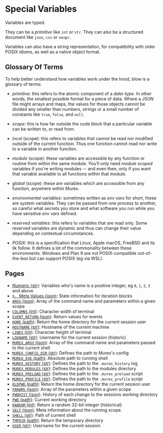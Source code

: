 # Special Variables

Variables are typed.

They can be a _primitive_ like `int` or `str`. They can also be a structured
document like `json`, `csv` or `sexpr`.

Variables can also have a string representation, for compatibility with older
POSIX idioms, as well as a native object format.

## Glossary Of Terms

To help better understand how variables work under the hood, blow is a glossary
of terms:

* _primitive_: this refers to the atomic component of a _data-type_. In other
  words, the smallest possible format for a piece of data. Where a JSON file
  might arrays and maps, the values for those objects cannot be divided any
  smaller than numbers, strings or a small number of constants like `true`,
  `false`, and `null`.

* _scope_: this is how far outside the code block that a particular variable
  can be written to, or read from.

* _local_ (scope): this refers to variables that cannot be read nor modified
  outside of the current function. Thus one function cannot read nor write to a
  variable in another function.

* _module_ (scope): these variables are accessible by any function or routine
  from within the same module. You'll only need _module scoped_ variables if
  you're writing modules -- and even then, only if you want that variable
  available to all functions within that module.

* _global_ (scope): these are variables which are accessible from any function,
  anywhere within Murex.

* _environmental variables_: sometimes written as _env vars_ for short, these
  are system variables. They can be passed from one process to another, so
  careful what secrets you store and what software you run while you have
  sensitive _env vars_ defined.

* _reserved variables_: this refers to variables that are read only. Some
  reserved variables are dynamic and thus can change their value depending on
  contextual circumstances.

* _POSIX_: this is a specification that Linux, Apple macOS, FreeBSD and its ilk
  follow. It defines a lot of the commonality between these environments.
  Windows and Plan 9 are not POSIX-compatible out-of-the-box but can support
  POSIX (eg via WSL).

## Pages

* [Numeric (str)](../variables/numeric.md):
  Variables who's name is a positive integer, eg `0`, `1`, `2`, `3` and above
* [`$.`, Meta Values (json)](../variables/meta-values.md):
  State information for iteration blocks
* [`ARGV` (json)](../variables/argv.md):
  Array of the command name and parameters within a given scope
* [`COLUMNS` (int)](../variables/columns.md):
  Character width of terminal
* [`EVENT_RETURN` (json)](../variables/event_return.md):
  Return values for events
* [`HOME` (path)](../variables/home.md):
  Return the home directory for the current session user
* [`HOSTNAME` (str)](../variables/hostname.md):
  Hostname of the current machine
* [`LINES` (int)](../variables/lines.md):
  Character height of terminal
* [`LOGNAME` (str)](../variables/logname.md):
  Username for the current session (historic)
* [`MUREX_ARGV` (json)](../variables/murex_argv.md):
  Array of the command name and parameters passed to the current shell
* [`MUREX_CONFIG_DIR` (str)](../variables/murex_config_dir.md):
  Defines the path to Murex's config
* [`MUREX_EXE` (path)](../variables/murex_exe.md):
  Absolute path to running shell
* [`MUREX_HISTORY` (str)](../variables/murex_history.md):
  Defines the path to the `.murex_history` log
* [`MUREX_MODULES` (str)](../variables/murex_modules.md):
  Defines the path to the modules directory
* [`MUREX_PRELOAD` (str)](../variables/murex_preload.md):
  Defines the path to the `.murex_preload` script
* [`MUREX_PROFILE` (str)](../variables/murex_profile.md):
  Defines the path to the `.murex_profile` script
* [`OLDPWD` (path)](../variables/oldpwd.md):
  Return the home directory for the current session user
* [`PARAMS` (json)](../variables/params.md):
  Array of the parameters within a given scope
* [`PWDHIST` (json)](../variables/pwdhist.md):
  History of each change to the sessions working directory
* [`PWD` (path)](../variables/pwd.md):
  Current working directory
* [`RANDOM` (int)](../variables/random.md):
  Return a random 32-bit integer (historical)
* [`SELF` (json)](../variables/self.md):
  Meta information about the running scope.
* [`SHELL` (str)](../variables/shell.md):
  Path of current shell
* [`TMPDIR` (path)](../variables/tmpdir.md):
  Return the temporary directory
* [`USER` (str)](../variables/user.md):
  Username for the current session
